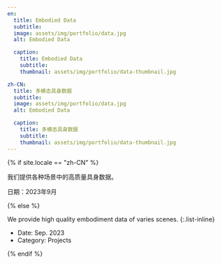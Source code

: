 ```yaml
---
en:
  title: Embodied Data
  subtitle:
  image: assets/img/portfolio/data.jpg
  alt: Embodied Data

  caption:
    title: Embodied Data
    subtitle:
    thumbnail: assets/img/portfolio/data-thumbnail.jpg

zh-CN:
  title: 多模态具身数据
  subtitle:
  image: assets/img/portfolio/data.jpg
  alt: Embodied Data

  caption:
    title: 多模态具身数据
    subtitle:
    thumbnail: assets/img/portfolio/data-thumbnail.jpg
---
```


{% if site.locale == "zh-CN" %}

我们提供各种场景中的高质量具身数据。

日期：2023年9月

{% else %}

We provide high quality embodiment data of varies scenes.
{:.list-inline}
- Date: Sep. 2023
- Category: Projects

{% endif %}
